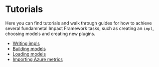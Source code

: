 # Tutorials

Here you can find tutorials and walk through guides for how to achieve several fundamnetal Impact Framework tasks, such as creating an `impl`, choosing models and creating new plugins.

* [Writing impls](./how-to-write-impls.md)
* [Building models](./how-to-build-models.md)
* [Loading models](./how-to-import-models.md)
* [Importing Azure metrics](./how-to-use-azure-vm.md)
